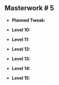 ## Masterwork # 5

-   **Planned Tweak:** 

-   **Level 10:** 
    
-   **Level 11:** 
    
-   **Level 12:** 
    
-   **Level 13:** 
    
-   **Level 14:**
    
-   **Level 15:**